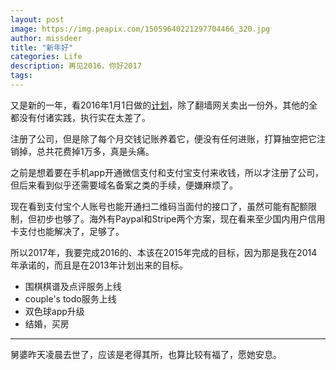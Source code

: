 ```yaml
---
layout: post
image: https://img.peapix.com/15059640221297704466_320.jpg
author: missdeer
title: "新年好"
categories: Life
description: 再见2016，你好2017
tags: 
---
```


又是新的一年，看2016年1月1日做的[计划](../../../2016/01/happy-new-year-2016/)，除了翻墙网关卖出一份外，其他的全都没有付诸实践，执行实在太差了。

注册了公司，但是除了每个月交钱记账养着它，便没有任何进账，打算抽空把它注销掉，总共花费掉1万多，真是头痛。

之前是想着要在手机app开通微信支付和支付宝支付来收钱，所以才注册了公司，但后来看到似乎还需要域名备案之类的手续，便嫌麻烦了。

现在看到支付宝个人账号也能开通扫二维码当面付的接口了，虽然可能有配额限制，但初步也够了。海外有Paypal和Stripe两个方案，现在看来至少国内用户信用卡支付也能解决了，足够了。

所以2017年，我要完成2016的、本该在2015年完成的目标，因为那是我在2014年承诺的，而且是在2013年计划出来的目标。

- 围棋棋谱及点评服务上线
- couple's todo服务上线
- 双色球app升级
- 结婚，买房

----

舅婆昨天凌晨去世了，应该是老得其所，也算比较有福了，愿她安息。